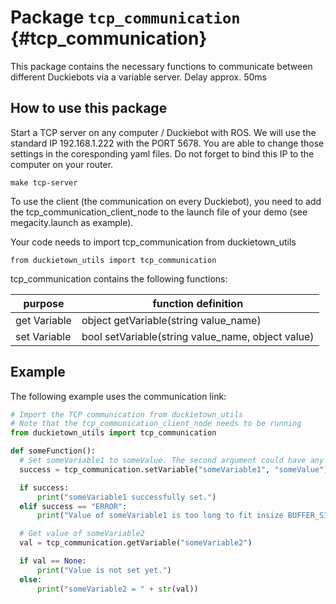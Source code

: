 # Package `tcp_communication` {#tcp_communication}




This package contains the necessary functions to communicate between different Duckiebots via a variable server. Delay approx. 50ms

## How to use this package

Start a TCP server on any computer / Duckiebot with ROS. We will use the standard IP 192.168.1.222 with the PORT 5678. You are able to change those settings in the coresponding yaml files. Do not forget to bind this IP to the computer on your router.

    make tcp-server

To use the client (the communication on every Duckiebot), you need to add the tcp_communication_client_node to the launch file of your demo (see megacity.launch as example).

Your code needs to import tcp_communication from duckietown_utils

    from duckietown_utils import tcp_communication

tcp_communication contains the following functions:

| purpose      | function definition                                 |
|--------------|-----------------------------------------------------|
| get Variable | object getVariable(string value_name)               |
| set Variable | bool setVariable(string value_name, object value)   |


## Example

The following example uses the communication link:


```python
# Import the TCP communication from duckietown_utils
# Note that the tcp_communication_client_node needs to be running
from duckietown_utils import tcp_communication

def someFunction():
  # Set someVariable1 to someValue. The second argument could have any type
  success = tcp_communication.setVariable("someVariable1", "someValue")

  if success:
      print("someVariable1 successfully set.")
  elif success == "ERROR":
      print("Value of someVariable1 is too long to fit insize BUFFER_SIZE.")

  # Get value of someVariable2
  val = tcp_communication.getVariable("someVariable2")

  if val == None:
      print("Value is not set yet.")
  else:
      print("someVariable2 = " + str(val))

```
